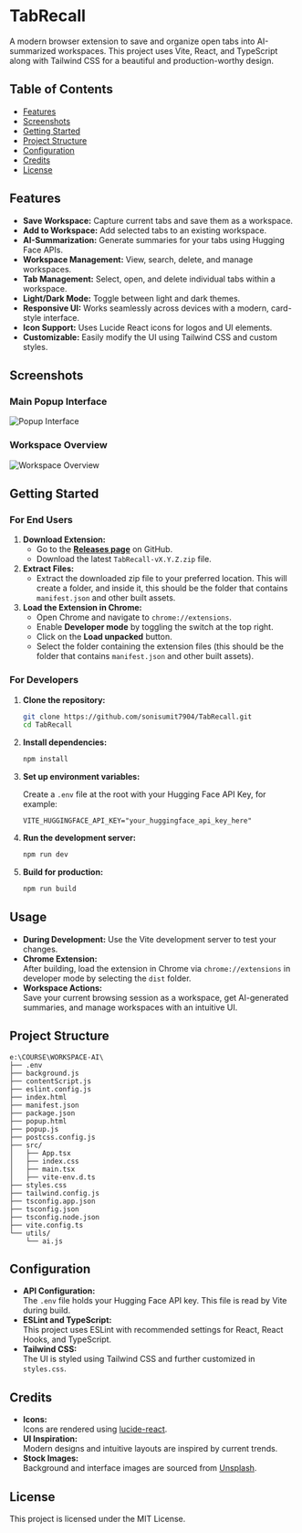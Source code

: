 # TabRecall

A modern browser extension to save and organize open tabs into AI-summarized workspaces. This project uses Vite, React, and TypeScript along with Tailwind CSS for a beautiful and production-worthy design.

## Table of Contents
- [Features](#features)
- [Screenshots](#screenshots)
- [Getting Started](#getting-started)
- [Project Structure](#project-structure)
- [Configuration](#configuration)
- [Credits](#credits)
- [License](#license)

## Features
- **Save Workspace:** Capture current tabs and save them as a workspace.
- **Add to Workspace:** Add selected tabs to an existing workspace.
- **AI-Summarization:** Generate summaries for your tabs using Hugging Face APIs.
- **Workspace Management:** View, search, delete, and manage workspaces.
- **Tab Management:** Select, open, and delete individual tabs within a workspace.
- **Light/Dark Mode:** Toggle between light and dark themes.
- **Responsive UI:** Works seamlessly across devices with a modern, card-style interface.
- **Icon Support:** Uses Lucide React icons for logos and UI elements.
- **Customizable:** Easily modify the UI using Tailwind CSS and custom styles.

## Screenshots

### Main Popup Interface
![Popup Interface](./start.png)

### Workspace Overview
![Workspace Overview](./workspace.png)

## Getting Started

### For End Users

1.  **Download Extension:**
    *   Go to the [**Releases page**](https://github.com/sonisumit7904/TabRecall/releases) on GitHub.
    *   Download the latest `TabRecall-vX.Y.Z.zip` file.
2.  **Extract Files:**
    *   Extract the downloaded zip file to your preferred location. This will create a folder, and inside it, this should be the folder that contains `manifest.json` and other built assets.
3.  **Load the Extension in Chrome:**
    *   Open Chrome and navigate to `chrome://extensions`.
    *   Enable **Developer mode** by toggling the switch at the top right.
    *   Click on the **Load unpacked** button.
    *   Select the folder containing the extension files (this should be the folder that contains `manifest.json` and other built assets).

### For Developers
1. **Clone the repository:**

   ```bash
   git clone https://github.com/sonisumit7904/TabRecall.git
   cd TabRecall
   ```

2. **Install dependencies:**

   ```bash
   npm install
   ```

3. **Set up environment variables:**

   Create a `.env` file at the root with your Hugging Face API Key, for example:
   ```
   VITE_HUGGINGFACE_API_KEY="your_huggingface_api_key_here"
   ```

4. **Run the development server:**

   ```bash
   npm run dev
   ```

5. **Build for production:**

   ```bash
   npm run build
   ```

## Usage

- **During Development:** Use the Vite development server to test your changes.
- **Chrome Extension:**  
  After building, load the extension in Chrome via `chrome://extensions` in developer mode by selecting the `dist` folder.
- **Workspace Actions:**  
  Save your current browsing session as a workspace, get AI-generated summaries, and manage workspaces with an intuitive UI.

## Project Structure

```
e:\COURSE\WORKSPACE-AI\
├── .env
├── background.js
├── contentScript.js
├── eslint.config.js
├── index.html
├── manifest.json
├── package.json
├── popup.html
├── popup.js
├── postcss.config.js
├── src/
│   ├── App.tsx
│   ├── index.css
│   ├── main.tsx
│   ├── vite-env.d.ts
├── styles.css
├── tailwind.config.js
├── tsconfig.app.json
├── tsconfig.json
├── tsconfig.node.json
├── vite.config.ts
└── utils/
    └── ai.js
```

## Configuration

- **API Configuration:**  
  The `.env` file holds your Hugging Face API key. This file is read by Vite during build.
- **ESLint and TypeScript:**  
  This project uses ESLint with recommended settings for React, React Hooks, and TypeScript.
- **Tailwind CSS:**  
  The UI is styled using Tailwind CSS and further customized in `styles.css`.

## Credits

- **Icons:**  
  Icons are rendered using [lucide-react](https://github.com/lucide-icons/lucide).
- **UI Inspiration:**  
  Modern designs and intuitive layouts are inspired by current trends.
- **Stock Images:**  
  Background and interface images are sourced from [Unsplash](https://unsplash.com/).

## License

This project is licensed under the MIT License.
